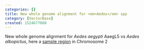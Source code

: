 ```yaml
---
categories: []
title: New whole genome alignment for <em>Aedes</em> spp
category: [VectorBase]
created: 1524677080
---
```

New whole genome alignment for <em>Aedes aegypti</em> AaegL5 vs <em>Aedes albopictus</em>, here a <a href="https://www.vectorbase.org/Aedes_aegypti_lvpagwg/Location/Compara_Alignments/Image?align=9432;db=core;r=2:386593886-386678859">sample region</a> in Chromosome 2 


